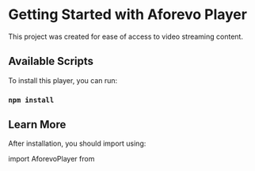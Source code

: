# Getting Started with Aforevo Player

This project was created for ease of access to video streaming content.

## Available Scripts

To install this player, you can run:

### `npm install `


## Learn More

After installation, you should import using:

import AforevoPlayer from 
